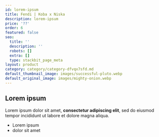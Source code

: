 ```yaml
---
id: lorem-ipsum
title: Fendi | Koba x Niska
description: lorem-ipsum
price: '??'
order: 6
featured: false
seo:
  title: ''
  description: ''
  robots: []
  extra: []
  type: stackbit_page_meta
layout: product
category: category/category-dfvqx7sfd.md
default_thumbnail_image: images/successful-pluto.webp
default_original_image: images/mighty-onion.webp
---
```

## Lorem ipsum

Lorem ipsum dolor sit amet, **consectetur adipiscing elit**, sed do eiusmod tempor incididunt ut labore et dolore magna aliqua.

- Lorem ipsum
- dolor sit amet